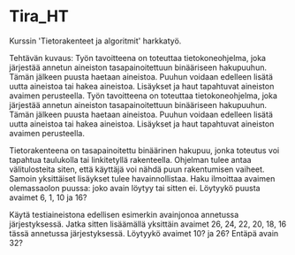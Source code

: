 # Tira_HT
Kurssin 'Tietorakenteet ja algoritmit' harkkatyö.

Tehtävän kuvaus:
Työn tavoitteena on toteuttaa tietokoneohjelma, joka järjestää annetun aineiston tasapainoitettuun binääriseen hakupuuhun. 
Tämän jälkeen puusta haetaan aineistoa. Puuhun voidaan edelleen lisätä uutta aineistoa tai hakea aineistoa. Lisäykset ja haut tapahtuvat aineiston avaimen perusteella.
Työn tavoitteena on toteuttaa tietokoneohjelma, joka järjestää annetun aineiston tasapainoitettuun binääriseen hakupuuhun. Tämän jälkeen puusta haetaan aineistoa. 
Puuhun voidaan edelleen lisätä uutta aineistoa tai hakea aineistoa. Lisäykset ja haut tapahtuvat aineiston avaimen perusteella.

Tietorakenteena on tasapainoitettu binäärinen hakupuu, jonka toteutus voi tapahtua taulukolla tai linkitetyllä rakenteella. 
Ohjelman tulee antaa välitulosteita siten, että käyttäjä voi nähdä puun rakentumisen vaiheet. Samoin yksittäiset lisäykset tulee havainnollistaa. 
Haku ilmoittaa avaimen olemassaolon puussa: joko avain löytyy tai sitten ei. 
Löytyykö puusta avaimet 6, 1, 10 ja 16?

Käytä testiaineistona edellisen esimerkin avainjonoa annetussa järjestyksessä. Jatka sitten lisäämällä yksittäin avaimet 26, 24, 22, 20, 18, 16 tässä annetussa järjestyksessä. 
Löytyykö avaimet 10? ja 26? Entäpä avain 32?
